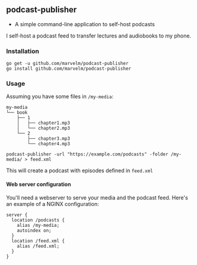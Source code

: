 ## podcast-publisher

- A simple command-line application to self-host podcasts

I self-host a podcast feed to transfer lectures and audiobooks to my phone.

### Installation
```
go get -u github.com/marvelm/podcast-publisher
go install github.com/marvelm/podcast-publisher
```

### Usage
Assuming you have some files in `/my-media`:

```
my-media
└── book
    ├── 1
    │   ├── chapter1.mp3
    │   └── chapter2.mp3
    └── 2
        ├── chapter3.mp3
        └── chapter4.mp3
```


`podcast-publisher -url "https://example.com/podcasts" -folder /my-media/ > feed.xml`

This will create a podcast with episodes defined in `feed.xml`

#### Web server configuration
You'll need a webserver to serve your media and the podcast feed.
Here's an example of a NGINX configuration:

```nginx
server {
  location /podcasts {
    alias /my-media;
    autoindex on;
  }
  location /feed.xml {
    alias /feed.xml;
  }
}
```

